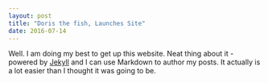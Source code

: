 ```yaml
---
layout: post
title: "Doris the fish, Launches Site"
date: 2016-07-14
---
```


Well. I am doing my best to get up this website. Neat thing about it - powered by [Jekyll](http://jekyllrb.com) and I can use Markdown to author my posts. It actually is a lot easier than I thought it was going to be.
